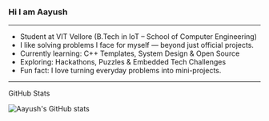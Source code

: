 ### Hi I am Aayush

---

 - Student at VIT Vellore (B.Tech in IoT – School of Computer Engineering)
 - I like solving problems I face for myself — beyond just official projects.
 - Currently learning: C++ Templates, System Design & Open Source
 - Exploring: Hackathons, Puzzles & Embedded Tech Challenges
 - Fun fact: I love turning everyday problems into mini-projects.

---
GitHub Stats

![Aayush's GitHub stats](https://github-readme-stats.vercel.app/api?username=skapyskar&show_icons=true&theme=tokyonight)


<!--
**skapyskar/skapyskar** is a ✨ _special_ ✨ repository because its `README.md` (this file) appears on your GitHub profile.

Here are some ideas to get you started:

- 🔭 I’m currently working on ...
- 🌱 I’m currently learning ...
- 👯 I’m looking to collaborate on ...
- 🤔 I’m looking for help with ...
- 💬 Ask me about ...
- 📫 How to reach me: ...
- 😄 Pronouns: ...
- ⚡ Fun fact: ...
-->
